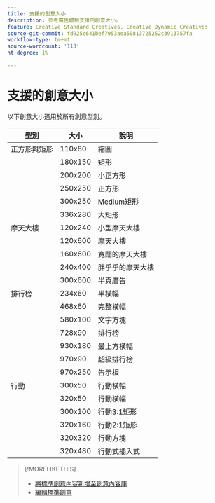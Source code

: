 ```yaml
---
title: 支援的創意大小
description: 參考廣告體驗支援的創意大小。
feature: Creative Standard Creatives, Creative Dynamic Creatives
source-git-commit: fd925c641bef7953aea50813725252c3913757fa
workflow-type: tm+mt
source-wordcount: '113'
ht-degree: 1%

---
```


# 支援的創意大小

<!-- verify the description for 320x160 (I'm guessing mobile 2:1 rectangle?) and 930x180 (GGL says top banner)?) -->

以下創意大小適用於所有創意型別。

<!-- 
| Squares and Rectangles | 110x80 | Thumbnail |
| | 640x360 | Video |
-->

| 型別 | 大小 | 說明 |
| --- | --- | --- |
| 正方形與矩形 | 110x80 | 縮圖 |
| | 180x150 | 矩形 |
| | 200x200 | 小正方形 |
| | 250x250 | 正方形 |
| | 300x250 | Medium矩形 |
| | 336x280 | 大矩形 |
| 摩天大樓 | 120x240 | 小型摩天大樓 |
| | 120x600 | 摩天大樓 |
| | 160x600 | 寬闊的摩天大樓 |
| | 240x400 | 胖乎乎的摩天大樓 |
| | 300x600 | 半頁廣告 |
| 排行榜 | 234x60 | 半橫幅 |
| | 468x60 | 完整橫幅 |
| | 580x100 | 文字方塊 |
| | 728x90 | 排行榜 |
| | 930x180 | 最上方橫幅 |
| | 970x90 | 超級排行榜 |
| | 970x250 | 告示板 |
| 行動 | 300x50 | 行動橫幅 |
| | 320x50 | 行動橫幅 |
| | 300x100 | 行動3:1矩形 |
| | 320x160 | 行動2:1矩形 |
| | 320x320 | 行動方塊 |
| | 320x480 | 行動式插入式 |

>[!MORELIKETHIS]
>
>* [將標準創意內容新增至創意內容庫](creative-add-standard.md)
>* [編輯標準創意](/help/creative/creative-libraries/creative-edit-standard.md)
